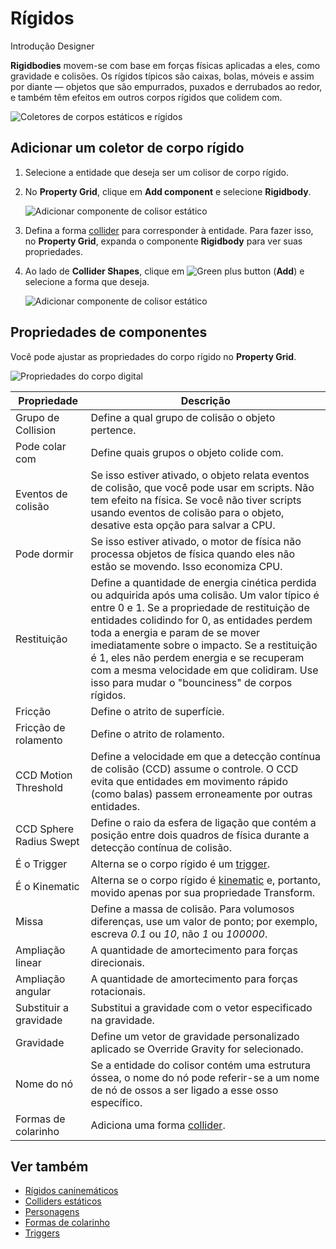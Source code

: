 # Rígidos

<span class="badge text-bg-primary">Introdução</span>
<span class="badge text-bg-success">Designer</span>

**Rigidbodies** movem-se com base em forças físicas aplicadas a eles, como gravidade e colisões. Os rígidos típicos são caixas, bolas, móveis e assim por diante — objetos que são empurrados, puxados e derrubados ao redor, e também têm efeitos em outros corpos rígidos que colidem com.

![ Coletores de corpos estáticos e rígidos](media/rigid-bodies-static-and-rigid-body-colliders.png)


## Adicionar um coletor de corpo rígido

1. Selecione a entidade que deseja ser um colisor de corpo rígido.

2. No **Property Grid**, clique em **Add component** e selecione **Rigidbody**.

   ![ Adicionar componente de colisor estático](media/physics-tutorials-create-a-bouncing-ball-add-rigitbody-component.png)

3. Defina a forma [collider](collider-shapes.md) para corresponder à entidade. Para fazer isso, no **Property Grid**, expanda o componente **Rigidbody** para ver suas propriedades.

4. Ao lado de **Collider Shapes**, clique em ![Green plus button](~/manual/game-studio/media/green-plus-icon.png) (**Add**) e selecione a forma que deseja.

   ![ Adicionar componente de colisor estático](media/physics-tutorials-create-a-bouncing-ball-rigitbody-shape.png)

## Propriedades de componentes

Você pode ajustar as propriedades do corpo rígido no **Property Grid**.

![ Propriedades do corpo digital](media/rigid-body-properties.png)

| Propriedade | Descrição |
----------------------|-----------------------
| Grupo de Collision | Define a qual grupo de colisão o objeto pertence. |
| Pode colar com | Define quais grupos o objeto colide com. |
| Eventos de colisão | Se isso estiver ativado, o objeto relata eventos de colisão, que você pode usar em scripts. Não tem efeito na física. Se você não tiver scripts usando eventos de colisão para o objeto, desative esta opção para salvar a CPU. |
| Pode dormir | Se isso estiver ativado, o motor de física não processa objetos de física quando eles não estão se movendo. Isso economiza CPU. |
| Restituição | Define a quantidade de energia cinética perdida ou adquirida após uma colisão. Um valor típico é entre 0 e 1. Se a propriedade de restituição de entidades colidindo for 0, as entidades perdem toda a energia e param de se mover imediatamente sobre o impacto. Se a restituição é 1, eles não perdem energia e se recuperam com a mesma velocidade em que colidiram. Use isso para mudar o "bounciness" de corpos rígidos. |
| Fricção | Define o atrito de superfície. |
| Fricção de rolamento | Define o atrito de rolamento. |
| CCD Motion Threshold | Define a velocidade em que a detecção contínua de colisão (CCD) assume o controle. O CCD evita que entidades em movimento rápido (como balas) passem erroneamente por outras entidades. |
| CCD Sphere Radius Swept | Define o raio da esfera de ligação que contém a posição entre dois quadros de física durante a detecção contínua de colisão. |
| É o Trigger | Alterna se o corpo rígido é um [trigger](triggers.md). |
| É o Kinematic | Alterna se o corpo rígido é [kinematic](kinematic-rigid-bodies.md) e, portanto, movido apenas por sua propriedade Transform. |
| Missa | Define a massa de colisão. Para volumosos diferenças, use um valor de ponto; por exemplo, escreva *0.1* ou *10*, não *1* ou *100000*. |
| Ampliação linear | A quantidade de amortecimento para forças direcionais. |
| Ampliação angular | A quantidade de amortecimento para forças rotacionais. |
| Substituir a gravidade | Substitui a gravidade com o vetor especificado na gravidade. |
| Gravidade | Define um vetor de gravidade personalizado aplicado se Override Gravity for selecionado. |
| Nome do nó | Se a entidade do colisor contém uma estrutura óssea, o nome do nó pode referir-se a um nome de nó de ossos a ser ligado a esse osso específico. |
| Formas de colarinho | Adiciona uma forma [collider](collider-shapes.md). |

## Ver também

* [Rígidos caninemáticos](kinematic-rigid-bodies.md)
* [Colliders estáticos](static-colliders.md)
* [Personagens](characters.md)
* [Formas de colarinho](collider-shapes.md)
* [Triggers](triggers.md)